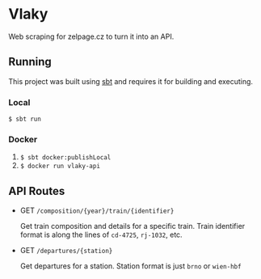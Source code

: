 # Vlaky

Web scraping for zelpage.cz to turn it into an API.

## Running

This project was built using [sbt](https://www.scala-sbt.org/) and requires it for building and executing.

### Local

`$ sbt run`

### Docker

1. `$ sbt docker:publishLocal`
2. `$ docker run vlaky-api`

## API Routes

- GET `/composition/{year}/train/{identifier}`

  Get train composition and details for a specific train. Train identifier format is along the lines of `cd-4725`, `rj-1032`, etc.
  
- GET `/departures/{station}`

  Get departures for a station. Station format is just `brno` or `wien-hbf`